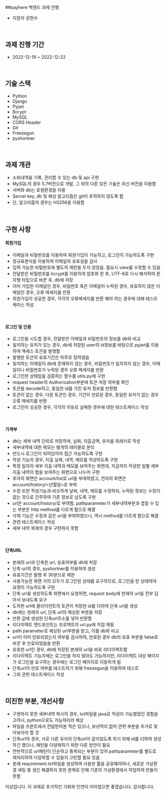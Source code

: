 ##payhere 백엔드 과제 전형
- 지원자 강현수
<br>

## 과제 진행 기간
- 2022-12-19 ~ 2022-12-22
<br>

## 기술 스택
- Python
- Django
- Pyjwt
- Bcrypt
- MySQL
- CORS Header
- Git
- Freezegun
- pyshortner
<br>

## 과제 개관
- 소비내역을 기록, 관리할 수 있는 db 및 api 구현
- MySQL의 경우 5.7버전으로 개발, 그 외의 다른 모든 기술은 최신 버전을 이용함
- 서버와 db는 로컬환경을 이용
- Secret key, db 및 해싱 알고리즘은 git이 추적하지 않도록 함
- 단, 알고리즘의 경우는 HS256을 이용함

<br>

## 구현 사항

#### 회원가입
- 이메일과 비밀번호를 이용하여 회원가입이 가능하고, 로그인이 가능하도록 구현
- 정규표현식을 이용하여 이메일의 유효성을 검사
- 입력 가능한 비밀번호에 별도의 제한을 두지 않았음. 필요시 view를 수정할 수 있음
- 전달받은 비밀번호를 bcrypt를 이용하여 암호화 한 후, UTF-8로 다시 해석하여 문자형 타입으로 바꾼 후, db에 저장
- 이미 가입한 이메일인 경우, 비밀번호 혹은 이메일이 누락된 경우, 유효하지 않은 이메일인 경우, 오류 메세지를 반환
- 회원가입이 성공한 경우, 각각의 오류메세지를 반환 해야 하는 경우에 대해 테스트케이스 작성
<br>

#### 로그인 및 인증
- 로그인을 시도할 경우, 전달받은 이메일과 비밀번호의 정보를 db와 비교
- 일치하는 유저가 있는 경우, db에 저장된 user의 id정보를 바탕으로 pyjwt를 이용하여 엑세스 토큰을 발행함
- 발행한 토큰의 유효기간은 하루로 정하였음
- 일치하는 이메일이 db에 존재하지 않는 경우, 비밀번호가 일치하지 않는 경우, 이메일이나 비밀번호가 누락된 경우 오류 메세지를 반환
- 로그인한 상태임을 검증하는 함수를 utils.py에 구현
- request header의 Authorization부분에 토큰 저장 여부를 확인
- 토큰을 decode하고, 동일한 id를 가진 유저 정보를 반환함
- 토큰이 없는 경우, 다른 토큰인 경우, 기간이 만료된 경우, 동일한 유저가 없는 경우 오류 메세지를 반환
- 로그인이 성공한 경우, 각각의 이유로 실패한 경우에 대한 테스트케이스 작성
<br>

#### 가계부
- db는 세부 내역 단위로 저장하며, 날짜, 지출금액, 유저를 외래키로 작성
- 세부내역에 대한 메모는 별개의 테이블로 분리
- 반드시 로그인이 되어있어야 접근 가능하도록 구현
- 작성 기능의 경우, 지출 날짜, 내역, 메모를 작성하도록 구현
- 특정 일자의 세부 지출 내역과 메모를 보여주는 화면과, 지금까지 작성한 일별 세부 지출 내역의 합을 보여주는 화면으로 나누어 구현
- 후자의 화면은 account/list로 url을 부여하였고, 전자의 화면은 account/history/<년월일>로 부여
- 수정 또한 작성기능과 비슷하게 날짜, 내역, 메모를 수정하되, 누락된 정보는 수정이 없는 것으로 간주하여 기존 정보로 남도록 구현
- url은 account/history/<id>로 부여함. pathparameter가 세부내역부분과 겹칠 수 있는 부분은 http method를 다르게 함으로 해결
- 삭제 기능은 수정과 같은 url을 부여하였으나, 역시 method를 다르게 함으로 해결
- 관련 테스트케이스 작성
- 세부 내역 복제의 경우 구현하지 못함
<br>

#### 단축URL
- 본래의 url과 단축한 url, 유효여부를 db에 저장
- 단축 url의 경우, pyshortner를 이용하여 생성
- 유효기간은 발행 후 30분으로 제한
- 사용가능한 화면 거의 모두가 로그인된 상태를 요구하므로, 로그인을 한 상태여야 요청이 가능하도록 구현
- 단축 url을 생성하도록 화면에서 요청하면, request body에 현재의 url을 전부 담아서 보내도록 요구
- 도착한 url에 클라이언트의 토큰이 저장한 id를 더하여 단축 url을 생성
- db에는 원래의 url, 단축 url의 해싱된 부분을 저장
- 반환 값에 생성한 단축url주소를 넣어 반환함
- 리다이렉트 엔드포인트는 프로젝트의 url.py에 직접 매핑
- path parameter로 해싱된 url부분을 받고, 이를 db와 비교
- url이 이미 만료되었는지 여부를 검사하여, 만료된 경우 db의 유효 부분을 false로 바꾼 후 만료되었음을 반환
- 유효한 url인 경우, db에 저장된 본래의 url을 바로 리다이렉트함
- 리다이렉트 기능자체는 로그인을 하지 않아도 가능하지만, 리다이렉트 대상 페이지가 로그인을 요구하는 경우에는 로그인 페이지로 이동하게 됨
- 단축url의 만료 여부를 테스트하기 위해 freezegun을 이용하여 테스트
- 그외 관련 테스트케이스 작성
<br>

## 미진한 부분, 개선사항
- 구현하지 못한 세부내역 복사의 경우, txt파일을 java로 작성이 가능했었던 경험을 고려시, python으로도 가능하리라 예상
- 파일을 프론트에서 전달받아본 적은 있으나, 보낸적이 없어 관련 부분을 추가로 찾아보아야 할 것
- 단축url의 경우, 서로 다른 유저의 단축url이 같지않도록 하기 위해 id를 더하여 생성하긴 했으나, 패턴을 다양화하기 위한 다른 방안이 필요
- 전반적으로 url패턴이 단순하고 중복되는 부분이 있어 pathparameter를 별도로 재처리하여 다양화할 수 있을지 고민할 필요 있음
- 본래 requirement.txt파일을 생성하여 사용한 툴을 공유해야하나, 새로운 가상환경 세팅 중 생긴 해결하지 못한 문제로 인해 기존의 가상환경에서 작업하여 만들지 못함

이상입니다. 이 과제로 추가적인 기회와 인연이 이어졌으면 좋겠습니다. 감사합니다.
